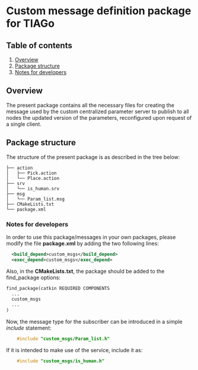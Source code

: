 # Custom message definition package for TIAGo

## Table of contents

1. [Overview](#overview)
2. [Package structure](#package-structure) 
3. [Notes for developers](#notes-for-developers)

## Overview

The present package contains all the necessary files for creating the message used by the custom centralized parameter server to publish to all nodes the updated version of the parameters, reconfigured upon request of a single client.

## Package structure

The structure of the present package is as described in the tree below:

```
├── action
│   ├── Pick.action
│   └── Place.action
├── srv
│   └── is_human.srv
├── msg
│   └── Param_list.msg
├── CMakeLists.txt
└── package.xml
```

### Notes for developers

In order to use this package/messages in your own packages, please modify the file **package.xml** by adding the two following lines:

```xml
  <build_depend>custom_msgs</build_depend>
  <exec_depend>custom_msgs</exec_depend>
```

Also, in the **CMakeLists.txt**, the package should be added to the find_package options:

```txt
find_package(catkin REQUIRED COMPONENTS
  ...
  custom_msgs
  ...
)
```

Now, the message type for the subscriber can be introduced in a simple *include* statement:

```c++
    #include "custom_msgs/Param_list.h"
```

If it is intended to make use of the service, include it as:

```c++
    #include "custom_msgs/is_human.h"
```
